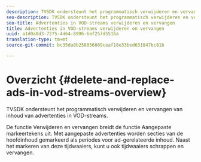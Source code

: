 ```yaml
---
description: TVSDK ondersteunt het programmatisch verwijderen en vervangen van inhoud van advertenties in VOD-streams.
seo-description: TVSDK ondersteunt het programmatisch verwijderen en vervangen van inhoud van advertenties in VOD-streams.
seo-title: Advertenties in VOD-streams verwijderen en vervangen
title: Advertenties in VOD-streams verwijderen en vervangen
uuid: a1d0a8d3-7275-4d64-8996-6af257d5516a
translation-type: tm+mt
source-git-commit: bc35da8b258056809ceaf18e33bed631047bc81b

---
```



# Overzicht {#delete-and-replace-ads-in-vod-streams-overview}

TVSDK ondersteunt het programmatisch verwijderen en vervangen van inhoud van advertenties in VOD-streams.

De functie Verwijderen en vervangen breidt de functie Aangepaste markeertekens uit. Met aangepaste advertenties worden secties van de hoofdinhoud gemarkeerd als periodes voor ad-gerelateerde inhoud. Naast het markeren van deze tijdwaaiers, kunt u ook tijdwaaiers schrappen en vervangen.